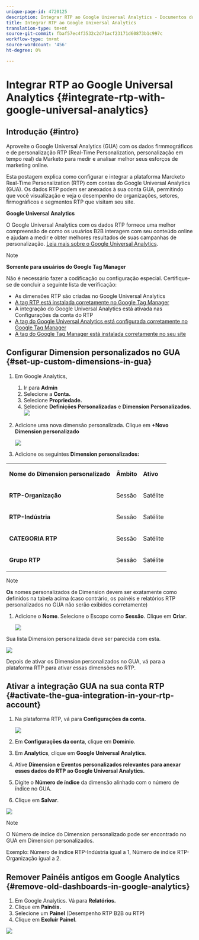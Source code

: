```yaml
---
unique-page-id: 4720125
description: Integrar RTP ao Google Universal Analytics - Documentos do Marketing - Documentação do produto
title: Integrar RTP ao Google Universal Analytics
translation-type: tm+mt
source-git-commit: fbaf57ec4f3532c2d71acf23171d60873b1c997c
workflow-type: tm+mt
source-wordcount: '456'
ht-degree: 0%

---
```



# Integrar RTP ao Google Universal Analytics {#integrate-rtp-with-google-universal-analytics}

## Introdução {#intro}

Aproveite o Google Universal Analytics (GUA) com os dados firmmográficos e de personalização RTP (Real-Time Personalization, personalização em tempo real) da Marketo para medir e analisar melhor seus esforços de marketing online.

Esta postagem explica como configurar e integrar a plataforma Marcketo Real-Time Personalization (RTP) com contas do Google Universal Analytics (GUA). Os dados RTP podem ser anexados à sua conta GUA, permitindo que você visualização e veja o desempenho de organizações, setores, firmográficos e segmentos RTP que visitam seu site.

**Google Universal Analytics**

O Google Universal Analytics com os dados RTP fornece uma melhor compreensão de como os usuários B2B interagem com seu conteúdo online e ajudam a medir e obter melhores resultados de suas campanhas de personalização. [Leia mais sobre o Google Universal Analytics](https://support.google.com/analytics/answer/2790010/?hl=en&amp;authuser=1).

>[!NOTE]
>
>**Somente para usuários do Google Tag Manager**
>
>Não é necessário fazer a codificação ou configuração especial. Certifique-se de concluir a seguinte lista de verificação:
>
>* As dimensões RTP são criadas no Google Universal Analytics
>* [A tag RTP está instalada corretamente no Google Tag Manager](https://docs.marketo.com/display/public/DOCS/Implementing+RTP+using+Google+Tag+Manager)
>* A integração do Google Universal Analytics está ativada nas Configurações da conta do RTP
>* [A tag do Google Universal Analytics está configurada corretamente no Google Tag Manager](https://support.google.com/tagmanager/answer/6107124?hl=en)
>* [A tag do Google Tag Manager está instalada corretamente no seu site](https://developers.google.com/tag-manager/quickstart)


## Configurar Dimension personalizados no GUA {#set-up-custom-dimensions-in-gua}

1. Em Google Analytics,

   1. Ir para **Admin**
   1. Selecione a **Conta.**
   1. Selecione **Propriedade.**
   1. Selecione **Definições Personalizadas** e **Dimension Personalizados**.
      ![](assets/image2014-11-29-11-3a2-3a32.png)

1. Adicione uma nova dimensão personalizada. Clique em **+Novo Dimension personalizado**

   ![](assets/image2014-11-29-11-3a8-3a16.png)

1. Adicione os seguintes **Dimension personalizados:**

<table> 
 <tbody> 
  <tr> 
   <td><p><strong>Nome do Dimension personalizado</strong></p></td> 
   <td><p><strong>Âmbito</strong></p></td> 
   <td><p><strong>Ativo</strong></p></td> 
  </tr> 
  <tr> 
   <td><p><strong>RTP-Organização</strong></p></td> 
   <td><p>Sessão</p></td> 
   <td><p align="center">Satélite</p></td> 
  </tr> 
  <tr> 
   <td><p><strong>RTP-Indústria</strong></p></td> 
   <td><p>Sessão</p></td> 
   <td><p align="center">Satélite</p></td> 
  </tr> 
  <tr> 
   <td><p><strong>CATEGORIA RTP</strong></p></td> 
   <td><p>Sessão</p></td> 
   <td><p align="center">Satélite</p></td> 
  </tr> 
  <tr> 
   <td><p><strong>Grupo RTP</strong></p></td> 
   <td><p>Sessão</p></td> 
   <td><p align="center">Satélite</p></td> 
  </tr> 
 </tbody> 
</table>

>[!NOTE]
>
>**Os** nomes personalizados de Dimension devem ser exatamente como definidos na tabela acima (caso contrário, os painéis e relatórios RTP personalizados no GUA não serão exibidos corretamente)

1. Adicione o **Nome**. Selecione o Escopo como **Sessão**. Clique em **Criar**.

   ![](assets/image2014-11-29-11-3a12-3a51.png)

Sua lista Dimension personalizada deve ser parecida com esta.

![](assets/image2014-11-29-11-36-50-version-2.png)

Depois de ativar os Dimension personalizados no GUA, vá para a plataforma RTP para ativar essas dimensões no RTP.

## Ativar a integração GUA na sua conta RTP {#activate-the-gua-integration-in-your-rtp-account}

1. Na plataforma RTP, vá para **Configurações da conta.**

   ![](assets/image2014-11-29-11-3a27-3a7.png)

1. Em **Configurações da conta**, clique em **Domínio**.
1. Em **Analytics**, clique em **Google Universal Analytics**.
1. Ative **Dimension e Eventos personalizados relevantes para anexar esses dados do RTP ao Google Universal Analytics.**
1. Digite o **Número de índice** da dimensão alinhado com o número de índice no GUA.
1. Clique em **Salvar**.

![](assets/image2014-11-29-11-31-23-version-2.png)

>[!NOTE]
>
>O Número de índice do Dimension personalizado pode ser encontrado no GUA em Dimension personalizados.
>
>Exemplo: Número de índice RTP-Indústria igual a 1, Número de índice RTP-Organização igual a 2.

## Remover Painéis antigos em Google Analytics {#remove-old-dashboards-in-google-analytics}

1. Em Google Analytics. Vá para **Relatórios.**
1. Clique em **Painéis.**
1. Selecione um **Painel** (Desempenho RTP B2B ou RTP)
1. Clique em **Excluir Painel**.

![](assets/image2014-11-29-11-3a42-3a55.png)
